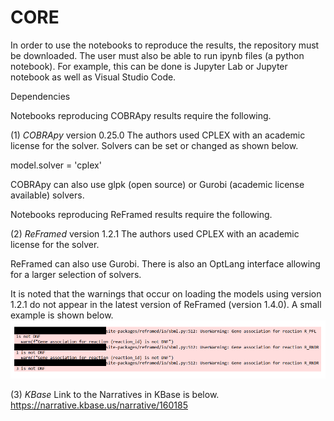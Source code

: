 # CORE

In order to use the notebooks to reproduce the results, the repository must be downloaded. The user must also be able to run ipynb files (a python notebook). For example, this can be done is Jupyter Lab or Jupyter notebook as well as Visual Studio Code. 

Dependencies

Notebooks reproducing COBRApy results require the following. 

(1) *COBRApy* version 0.25.0
The authors used CPLEX with an academic license for the solver. Solvers can be set or changed as shown below.

model.solver = 'cplex'

COBRApy can also use glpk (open source) or Gurobi (academic license available) solvers.

Notebooks reproducing ReFramed results require the following. 

(2) *ReFramed* version 1.2.1
The authors used CPLEX with an academic license for the solver. 

ReFramed can also use Gurobi. There is also an OptLang interface allowing for a larger selection of solvers. 

It is noted that the warnings that occur on loading the models using version 1.2.1 do not appear in the latest version of ReFramed (version 1.4.0). A small example is shown below. 
![alt text](https://github.com/LavaOps/CORE/blob/main/warning.PNG)



(3) *KBase* 
Link to the Narratives in KBase is below. 
https://narrative.kbase.us/narrative/160185

